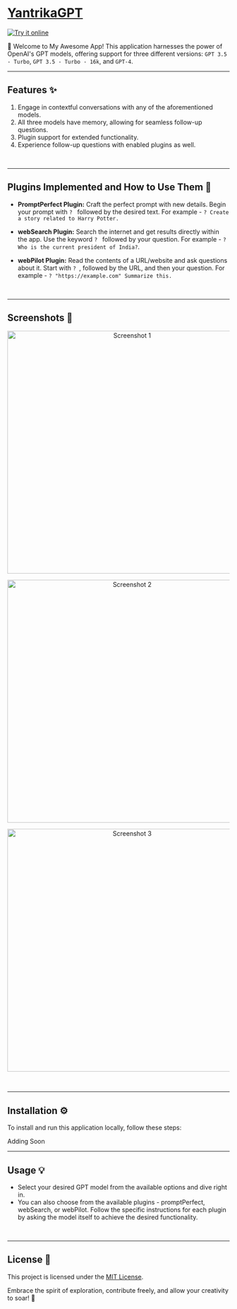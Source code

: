 # [**YantrikaGPT**](https://samyakgptui.is-an.app)

[![Try it online](https://img.shields.io/badge/Try%20it%20online-%F0%9F%8C%90-blueviolet)](https://samyakgptui.is-an.app)


🚀 Welcome to My Awesome App! This application harnesses the power of OpenAI's GPT models, offering support for three different versions: `GPT 3.5 - Turbo`, `GPT 3.5 - Turbo - 16k`, and `GPT-4`.
<br>

-------------

## Features ✨

1. Engage in contextful conversations with any of the aforementioned models.
2. All three models have memory, allowing for seamless follow-up questions.
3. Plugin support for extended functionality.
4. Experience follow-up questions with enabled plugins as well.
<br>

-------------

## Plugins Implemented and How to Use Them 🧩

- **PromptPerfect Plugin:** Craft the perfect prompt with new details. Begin your prompt with `? ` followed by the desired text. For example - `? Create a story related to Harry Potter.`

- **webSearch Plugin:** Search the internet and get results directly within the app. Use the keyword `? ` followed by your question. For example - `? Who is the current president of India?`.

- **webPilot Plugin:** Read the contents of a URL/website and ask questions about it. Start with `? `, followed by the URL, and then your question. For example - `? "https://example.com" Summarize this.`
<br>

-------------

## Screenshots 📸

<p align="center">
  <img src="./Screenshots/image.png" alt="Screenshot 1" width="550">
</p>

<p align="center">
  <img src="./Screenshots/image-1.png" alt="Screenshot 2" width="550">
</p>

<p align="center">
  <img src="./Screenshots/image-2.png" alt="Screenshot 3" width="550">
</p>
<br>

-------------

## Installation ⚙️

To install and run this application locally, follow these steps:

Adding Soon

-------------

## Usage 💡

- Select your desired GPT model from the available options and dive right in.
- You can also choose from the available plugins - promptPerfect, webSearch, or webPilot. Follow the specific instructions for each plugin by asking the model itself to achieve the desired functionality.
<br>

-------------

## License 📝

This project is licensed under the [MIT License](https://opensource.org/licenses/MIT).

Embrace the spirit of exploration, contribute freely, and allow your creativity to soar! 🚀
